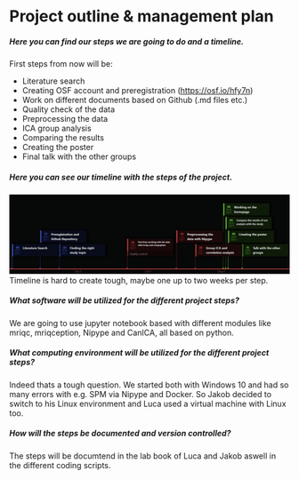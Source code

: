 # Project outline & management plan

##### Here you can find our steps we are going to do and a timeline.

First steps from now will be:
- Literature search
- Creating OSF account and preregistration (https://osf.io/hfy7n)
- Work on different documents based on Github (.md files etc.)
- Quality check of the data 
- Preprocessing the data
- ICA group analysis
- Comparing the results
- Creating the poster
- Final talk with the other groups

##### Here you can see our timeline with the steps of the project.
![Timeline](https://github.com/Jakob236/notreadyyet/blob/master/project/timeline.png?raw=true)
Timeline is hard to create tough, maybe one up to two weeks per step.

##### What software will be utilized for the different project steps?

We are going to use jupyter notebook based with different modules like mriqc, mriqception, Nipype and CanICA, all based on python. 

##### What computing environment will be utilized for the different project steps?

Indeed thats a tough question. We started both with Windows 10 and had so many errors with e.g. SPM via Nipype and Docker. So Jakob decided to switch to his Linux environment and Luca used a virtual machine with Linux too.

##### How will the steps be documented and version controlled?

The steps will be documtend in the lab book of Luca and Jakob aswell in the different coding scripts.
